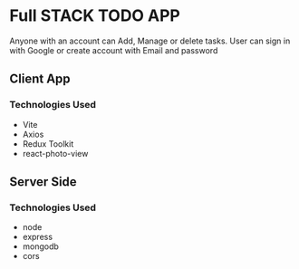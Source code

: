 # Full STACK TODO APP

Anyone with an account can Add, Manage or delete tasks.
User can sign in with Google or create account with Email and password

## Client App

### Technologies Used

- Vite
- Axios
- Redux Toolkit
- react-photo-view

## Server Side

### Technologies Used

- node
- express
- mongodb
- cors
